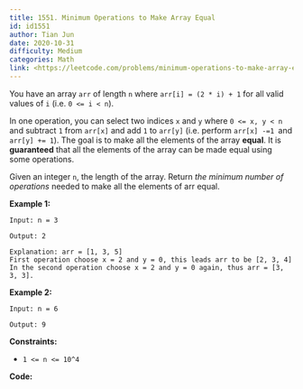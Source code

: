 ```yaml
---
title: 1551. Minimum Operations to Make Array Equal
id: id1551
author: Tian Jun
date: 2020-10-31
difficulty: Medium
categories: Math
link: <https://leetcode.com/problems/minimum-operations-to-make-array-equal/description/>
---
```


You have an array `arr` of length `n` where `arr[i] = (2 * i) + 1` for all
valid values of `i` (i.e. `0 <= i < n`).

In one operation, you can select two indices `x` and `y` where `0 <= x, y < n`
and subtract `1` from `arr[x]` and add `1` to `arr[y]` (i.e. perform `arr[x]
-=1 `and `arr[y] += 1`). The goal is to make all the elements of the array
**equal**. It is **guaranteed** that all the elements of the array can be made
equal using some operations.

Given an integer `n`, the length of the array. Return _the minimum number of
operations_ needed to make all the elements of arr equal.



**Example 1:**
            
	Input: n = 3    
	Output: 2    
	Explanation: arr = [1, 3, 5]    First operation choose x = 2 and y = 0, this leads arr to be [2, 3, 4]    In the second operation choose x = 2 and y = 0 again, thus arr = [3, 3, 3].    

**Example 2:**
            
	Input: n = 6    
	Output: 9    



**Constraints:**

  * `1 <= n <= 10^4`


**Code:**
